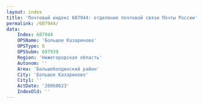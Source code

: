 ```yaml
---
layout: index
title: 'Почтовый индекс 607944: отделение почтовой связи Почты России'
permalink: /607944/
data:
    Index: 607944
    OPSName: 'Большое Казариново'
    OPSType: О
    OPSSubm: 607939
    Region: 'Нижегородская область'
    Autonom: ''
    Area: 'Большеболдинский район'
    City: 'Большое Казариново'
    City1: ''
    ActDate: '20060623'
    IndexOld: ''
---
```

